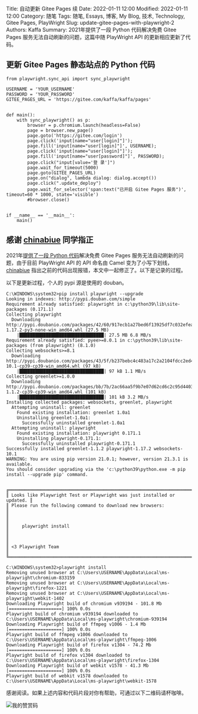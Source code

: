 Title: 自动更新 Gitee Pages 续
Date: 2022-01-11 12:00
Modified: 2022-01-11 12:00
Category: 随笔
Tags: 随笔, Essays, 博客, My Blog, 技术, Technology, Gitee Pages, PlayWright
Slug: update-gitee-pages-with-playwright-2
Authors: Kaffa
Summary: 2021年提供了一段 Python 代码解决免费 Gitee Pages 服务无法自动刷新的问题，这篇中随 PlayWright API 的更新相应更新了代码。


## 更新 Gitee Pages 静态站点的 Python 代码

    from playwright.sync_api import sync_playwright

    USERNAME = 'YOUR_USERNAME'
    PASSWORD = 'YOUR_PASSWORD'
    GITEE_PAGES_URL = 'https://gitee.com/kaffa/kaffa/pages'


    def main():
        with sync_playwright() as p:
            browser = p.chromium.launch(headless=False)
            page = browser.new_page()
            page.goto('https://gitee.com/login')
            page.click('input[name="user[login]"]');
            page.fill('input[name="user[login]"]', USERNAME);
            page.click('input[name="user[login]"]');
            page.fill('input[name="user[password]"]', PASSWORD);
            page.click("input[value='登 录']")
            page.wait_for_timeout(5000)
            page.goto(GITEE_PAGES_URL)
            page.on("dialog", lambda dialog: dialog.accept())
            page.click(".update_deploy")
            page.wait_for_selector('span:text("已开启 Gitee Pages 服务")', timeout=60 * 1000, state='visible')
            #browser.close()


    if __name__ == '__main__':
        main()


## 感谢 [chinabiue][2] 同学指正

2021年[提供了一段 Python 代码][3]解决免费 Gitee Pages 服务无法自动刷新的问题，由于目前 PlayWright API 的 API 命名由 Camel 变为了小写下划线，[chinabiue][2] 指出之前的代码出现报错，本文中一起修正了。以下是记录的过程。


以下是更新过程，个人的 pypi 源是使用的 douban。


    C:\WINDOWS\system32>pip install playwright --upgrade
    Looking in indexes: http://pypi.douban.com/simple
    Requirement already satisfied: playwright in c:\python39\lib\site-packages (0.171.1)
    Collecting playwright
      Downloading http://pypi.doubanio.com/packages/42/60/917ecb1a27bed6f13925df7c032efea2bba5e1e6b848812273dc2d361636/playwright-1.17.2-py3-none-win_amd64.whl (27.5 MB)
        |████████████████████████████████| 27.5 MB 6.8 MB/s
    Requirement already satisfied: pyee>=8.0.1 in c:\python39\lib\site-packages (from playwright) (8.1.0)
    Collecting websockets>=8.1
      Downloading http://pypi.doubanio.com/packages/43/5f/b237bebc4c483a17c2a2104fdcc2ed4322ac7fcb067917714b366480ce56/websockets-10.1-cp39-cp39-win_amd64.whl (97 kB)
        |████████████████████████████████| 97 kB 1.1 MB/s
    Collecting greenlet>=1.0.0
      Downloading http://pypi.doubanio.com/packages/bb/7b/2ac66aa5f9b7e07d62cd6c2c95d44036b609bda80e8739202e3551ee7bf3/greenlet-1.1.2-cp39-cp39-win_amd64.whl (101 kB)
        |████████████████████████████████| 101 kB 3.2 MB/s
    Installing collected packages: websockets, greenlet, playwright
      Attempting uninstall: greenlet
        Found existing installation: greenlet 1.0a1
        Uninstalling greenlet-1.0a1:
          Successfully uninstalled greenlet-1.0a1
      Attempting uninstall: playwright
        Found existing installation: playwright 0.171.1
        Uninstalling playwright-0.171.1:
          Successfully uninstalled playwright-0.171.1
    Successfully installed greenlet-1.1.2 playwright-1.17.2 websockets-10.1
    WARNING: You are using pip version 21.0.1; however, version 21.3.1 is available.
    You should consider upgrading via the 'c:\python39\python.exe -m pip install --upgrade pip' command.


    ╔═════════════════════════════════════════════════════════════════════════╗
    ║ Looks like Playwright Test or Playwright was just installed or updated. ║
    ║ Please run the following command to download new browsers:              ║
    ║                                                                         ║
    ║     playwright install                                                  ║
    ║                                                                         ║
    ║ <3 Playwright Team                                                      ║
    ╚═════════════════════════════════════════════════════════════════════════╝

    C:\WINDOWS\system32>playwright install
    Removing unused browser at C:\Users\USERNAME\AppData\Local\ms-playwright\chromium-833159
    Removing unused browser at C:\Users\USERNAME\AppData\Local\ms-playwright\firefox-1221
    Removing unused browser at C:\Users\USERNAME\AppData\Local\ms-playwright\webkit-1402
    Downloading Playwright build of chromium v939194 - 101.8 Mb [====================] 100% 0.0s
    Playwright build of chromium v939194 downloaded to C:\Users\USERNAME\AppData\Local\ms-playwright\chromium-939194
    Downloading Playwright build of ffmpeg v1006 - 1.4 Mb [====================] 100% 0.0s
    Playwright build of ffmpeg v1006 downloaded to C:\Users\USERNAME\AppData\Local\ms-playwright\ffmpeg-1006
    Downloading Playwright build of firefox v1304 - 74.2 Mb [====================] 100% 0.0s
    Playwright build of firefox v1304 downloaded to C:\Users\USERNAME\AppData\Local\ms-playwright\firefox-1304
    Downloading Playwright build of webkit v1578 - 41.3 Mb [====================] 100% 0.0s
    Playwright build of webkit v1578 downloaded to C:\Users\USERNAME\AppData\Local\ms-playwright\webkit-1578


感谢阅读。如果上述内容和代码片段对你有帮助，可通过以下二维码请杯咖啡。

![我的赞赏码](https://kaffa.im/img/reward.png "我的赞赏码")


[1]: https://kaffa.im/img/reward.png
[2]: https://github.com/chinabiue
[3]: https://kaffa.im/update-gitee-pages-with-playwright.html